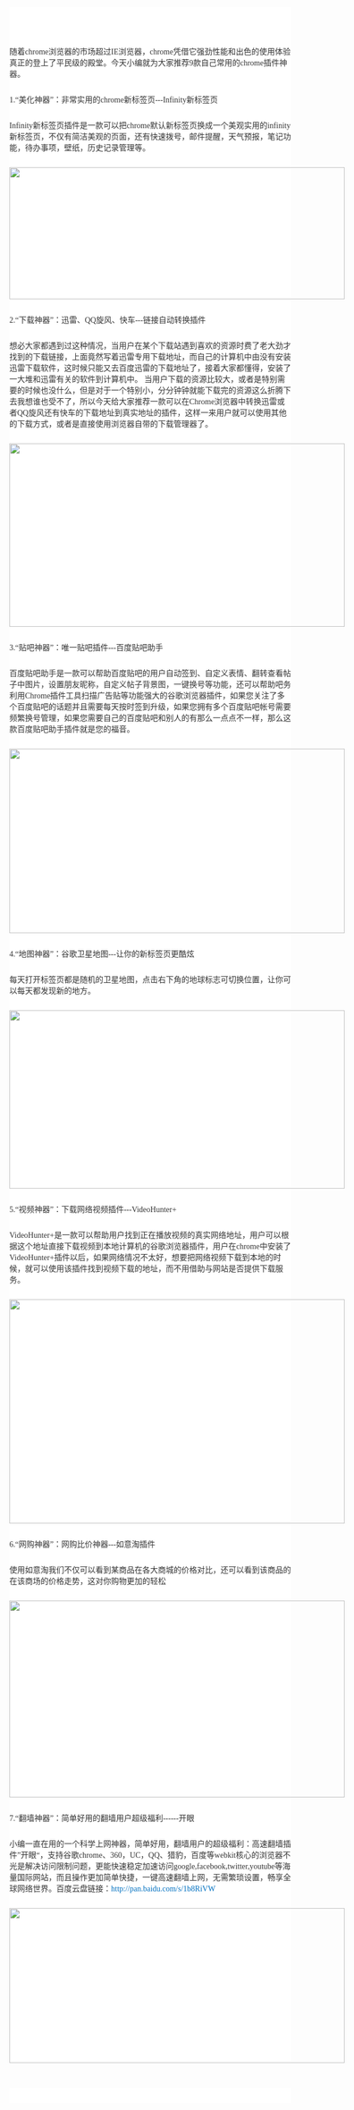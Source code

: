 <p style="border:0px;margin-top:0px;margin-bottom:0px;padding:26px 0px 0px;font-size:14px;color:#333333;font-family:微软雅黑, 宋体;white-space:normal;background-color:#FFFFFF;">
	<br />
</p>
<p style="border:0px;margin-top:0px;margin-bottom:0px;padding:26px 0px 0px;font-size:14px;color:#333333;font-family:微软雅黑, 宋体;white-space:normal;background-color:#FFFFFF;">
	随着chrome浏览器的市场超过IE浏览器，chrome凭借它强劲性能和出色的使用体验真正的登上了平民级的殿堂。今天小编就为大家推荐9款自己常用的chrome插件神器。
</p>
<p style="border:0px;margin-top:0px;margin-bottom:0px;padding:26px 0px 0px;font-size:14px;color:#333333;font-family:微软雅黑, 宋体;white-space:normal;background-color:#FFFFFF;">
	1.“美化神器”：非常实用的chrome新标签页---Infinity新标签页
</p>
<p style="border:0px;margin-top:0px;margin-bottom:0px;padding:26px 0px 0px;font-size:14px;color:#333333;font-family:微软雅黑, 宋体;white-space:normal;background-color:#FFFFFF;">
	Infinity新标签页插件是一款可以把chrome默认新标签页换成一个美观实用的infinity新标签页，不仅有简洁美观的页面，还有快速拨号，邮件提醒，天气预报，笔记功能，待办事项，壁纸，历史记录管理等。
</p>
<p style="border:0px;margin-top:0px;margin-bottom:0px;padding:26px 0px 0px;font-size:14px;color:#333333;font-family:微软雅黑, 宋体;white-space:normal;background-color:#FFFFFF;text-align:center;">
	<img src="http://img.mp.itc.cn/upload/20160621/52c3fac8530e428ca683225f1d160117_th.png" style="margin:0px;padding:0px;font-size:0px;color:transparent;width:600px;height:236px;max-width:600px;" /> 
</p>
<p style="border:0px;margin-top:0px;margin-bottom:0px;padding:26px 0px 0px;font-size:14px;color:#333333;font-family:微软雅黑, 宋体;white-space:normal;background-color:#FFFFFF;">
	2.“下载神器”：迅雷、QQ旋风、快车---链接自动转换插件
</p>
<p style="border:0px;margin-top:0px;margin-bottom:0px;padding:26px 0px 0px;font-size:14px;color:#333333;font-family:微软雅黑, 宋体;white-space:normal;background-color:#FFFFFF;">
	想必大家都遇到过这种情况，当用户在某个下载站遇到喜欢的资源时费了老大劲才找到的下载链接，上面竟然写着迅雷专用下载地址，而自己的计算机中由没有安装迅雷下载软件，这时候只能又去百度迅雷的下载地址了，接着大家都懂得，安装了一大堆和迅雷有关的软件到计算机中。 当用户下载的资源比较大，或者是特别需要的时候也没什么，但是对于一个特别小，分分钟钟就能下载完的资源这么折腾下去我想谁也受不了，所以今天给大家推荐一款可以在Chrome浏览器中转换迅雷或者QQ旋风还有快车的下载地址到真实地址的插件，这样一来用户就可以使用其他的下载方式，或者是直接使用浏览器自带的下载管理器了。
</p>
<p style="border:0px;margin-top:0px;margin-bottom:0px;padding:26px 0px 0px;font-size:14px;color:#333333;font-family:微软雅黑, 宋体;white-space:normal;background-color:#FFFFFF;text-align:center;">
	<img src="http://img.mp.itc.cn/upload/20160621/94e9454edf964cdc9429568a266fac2a_th.png" style="margin:0px;padding:0px;font-size:0px;color:transparent;width:600px;height:328px;max-width:600px;" /> 
</p>
<p style="border:0px;margin-top:0px;margin-bottom:0px;padding:26px 0px 0px;font-size:14px;color:#333333;font-family:微软雅黑, 宋体;white-space:normal;background-color:#FFFFFF;">
	3.“贴吧神器”：唯一贴吧插件---百度贴吧助手
</p>
<p style="border:0px;margin-top:0px;margin-bottom:0px;padding:26px 0px 0px;font-size:14px;color:#333333;font-family:微软雅黑, 宋体;white-space:normal;background-color:#FFFFFF;">
	百度贴吧助手是一款可以帮助百度贴吧的用户自动签到、自定义表情、翻转查看帖子中图片，设置朋友昵称，自定义帖子背景图，一键换号等功能，还可以帮助吧务利用Chrome插件工具扫描广告贴等功能强大的谷歌浏览器插件，如果您关注了多个百度贴吧的话题并且需要每天按时签到升级，如果您拥有多个百度贴吧帐号需要频繁换号管理，如果您需要自己的百度贴吧和别人的有那么一点点不一样，那么这款百度贴吧助手插件就是您的福音。
</p>
<p style="border:0px;margin-top:0px;margin-bottom:0px;padding:26px 0px 0px;font-size:14px;color:#333333;font-family:微软雅黑, 宋体;white-space:normal;background-color:#FFFFFF;text-align:center;">
	<img src="http://img.mp.itc.cn/upload/20160621/b9d0c35246454da29a60e2f159a01e85_th.png" style="margin:0px;padding:0px;font-size:0px;color:transparent;width:600px;height:330px;max-width:600px;" /> 
</p>
<p style="border:0px;margin-top:0px;margin-bottom:0px;padding:26px 0px 0px;font-size:14px;color:#333333;font-family:微软雅黑, 宋体;white-space:normal;background-color:#FFFFFF;">
	4.“地图神器”：谷歌卫星地图---让你的新标签页更酷炫
</p>
<p style="border:0px;margin-top:0px;margin-bottom:0px;padding:26px 0px 0px;font-size:14px;color:#333333;font-family:微软雅黑, 宋体;white-space:normal;background-color:#FFFFFF;">
	每天打开标签页都是随机的卫星地图，点击右下角的地球标志可切换位置，让你可以每天都发现新的地方。
</p>
<p style="border:0px;margin-top:0px;margin-bottom:0px;padding:26px 0px 0px;font-size:14px;color:#333333;font-family:微软雅黑, 宋体;white-space:normal;background-color:#FFFFFF;text-align:center;">
	<img src="http://img.mp.itc.cn/upload/20160621/8897bf7b5f8c4dc8873a3a3b67420487_th.png" style="margin:0px;padding:0px;font-size:0px;color:transparent;width:600px;height:319px;max-width:600px;" /> 
</p>
<p style="border:0px;margin-top:0px;margin-bottom:0px;padding:26px 0px 0px;font-size:14px;color:#333333;font-family:微软雅黑, 宋体;white-space:normal;background-color:#FFFFFF;">
	5.“视频神器”：下载网络视频插件---VideoHunter+
</p>
<p style="border:0px;margin-top:0px;margin-bottom:0px;padding:26px 0px 0px;font-size:14px;color:#333333;font-family:微软雅黑, 宋体;white-space:normal;background-color:#FFFFFF;">
	VideoHunter+是一款可以帮助用户找到正在播放视频的真实网络地址，用户可以根据这个地址直接下载视频到本地计算机的谷歌浏览器插件，用户在chrome中安装了VideoHunter+插件以后，如果网络情况不太好，想要把网络视频下载到本地的时候，就可以使用该插件找到视频下载的地址，而不用借助与网站是否提供下载服务。
</p>
<p style="border:0px;margin-top:0px;margin-bottom:0px;padding:26px 0px 0px;font-size:14px;color:#333333;font-family:微软雅黑, 宋体;white-space:normal;background-color:#FFFFFF;text-align:center;">
	<img src="http://img.mp.itc.cn/upload/20160621/ce1a5d77870a4373ac01777b36dac142_th.png" style="margin:0px;padding:0px;font-size:0px;color:transparent;width:600px;height:401px;max-width:600px;" /> 
</p>
<p style="border:0px;margin-top:0px;margin-bottom:0px;padding:26px 0px 0px;font-size:14px;color:#333333;font-family:微软雅黑, 宋体;white-space:normal;background-color:#FFFFFF;">
	6.“网购神器”：网购比价神器---如意淘插件
</p>
<p style="border:0px;margin-top:0px;margin-bottom:0px;padding:26px 0px 0px;font-size:14px;color:#333333;font-family:微软雅黑, 宋体;white-space:normal;background-color:#FFFFFF;">
	使用如意淘我们不仅可以看到某商品在各大商城的价格对比，还可以看到该商品的在该商场的价格走势，这对你购物更加的轻松
</p>
<p style="border:0px;margin-top:0px;margin-bottom:0px;padding:26px 0px 0px;font-size:14px;color:#333333;font-family:微软雅黑, 宋体;white-space:normal;background-color:#FFFFFF;text-align:center;">
	<img src="http://img.mp.itc.cn/upload/20160621/9424832db7144924b647415577e670ef.png" style="margin:0px;padding:0px;font-size:0px;color:transparent;width:600px;height:351.828px;max-width:600px;" /> 
</p>
<p style="border:0px;margin-top:0px;margin-bottom:0px;padding:26px 0px 0px;font-size:14px;color:#333333;font-family:微软雅黑, 宋体;white-space:normal;background-color:#FFFFFF;">
	7.“翻墙神器”：简单好用的翻墙用户超级福利------开眼
</p>
<p style="border:0px;margin-top:0px;margin-bottom:0px;padding:26px 0px 0px;font-size:14px;color:#333333;font-family:微软雅黑, 宋体;white-space:normal;background-color:#FFFFFF;">
	小编一直在用的一个科学上网神器，简单好用，翻墙用户的超级福利：高速翻墙插件”开眼“，支持谷歌chrome、360，UC，QQ、猎豹，百度等webkit核心的浏览器不光是解决访问限制问题，更能快速稳定加速访问google,facebook,twitter,youtube等海量国际网站，而且操作更加简单快捷，一键高速翻墙上网，无需繁琐设置，畅享全球网络世界。百度云盘链接：<a href="http://pan.baidu.com/s/1b8RiVW" style="border:0px;margin:0px;padding:0px;color:#0070C0;text-decoration:none;">http://pan.baidu.com/s/1b8RiVW</a> 
</p>
<p style="border:0px;margin-top:0px;margin-bottom:0px;padding:26px 0px 0px;font-size:14px;color:#333333;font-family:微软雅黑, 宋体;white-space:normal;background-color:#FFFFFF;text-align:center;">
	<img src="http://img.mp.itc.cn/upload/20160621/0a019dd1a2494d2f97d59cd09d65efb3_th.png" style="margin:0px;padding:0px;font-size:0px;color:transparent;width:600px;height:277px;max-width:600px;" /> 
</p>
<p>
	<br />
</p>
<p style="border:0px;margin-top:0px;margin-bottom:0px;padding:26px 0px 0px;font-size:14px;color:#333333;font-family:微软雅黑, 宋体;white-space:normal;background-color:#FFFFFF;">
	<a href="http://pan.baidu.com/s/1b8RiVW" style="border:0px;margin:0px;padding:0px;color:#0070C0;text-decoration:none;"></a> 
</p>